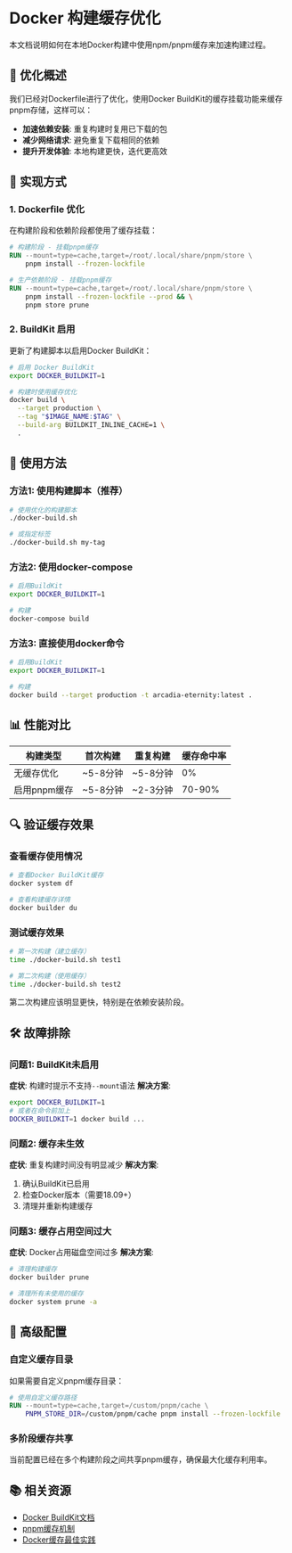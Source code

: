 # Docker 构建缓存优化

本文档说明如何在本地Docker构建中使用npm/pnpm缓存来加速构建过程。

## 🎯 优化概述

我们已经对Dockerfile进行了优化，使用Docker BuildKit的缓存挂载功能来缓存pnpm存储，这样可以：

- **加速依赖安装**: 重复构建时复用已下载的包
- **减少网络请求**: 避免重复下载相同的依赖
- **提升开发体验**: 本地构建更快，迭代更高效

## 🔧 实现方式

### 1. Dockerfile 优化

在构建阶段和依赖阶段都使用了缓存挂载：

```dockerfile
# 构建阶段 - 挂载pnpm缓存
RUN --mount=type=cache,target=/root/.local/share/pnpm/store \
    pnpm install --frozen-lockfile

# 生产依赖阶段 - 挂载pnpm缓存
RUN --mount=type=cache,target=/root/.local/share/pnpm/store \
    pnpm install --frozen-lockfile --prod && \
    pnpm store prune
```

### 2. BuildKit 启用

更新了构建脚本以启用Docker BuildKit：

```bash
# 启用 Docker BuildKit
export DOCKER_BUILDKIT=1

# 构建时使用缓存优化
docker build \
  --target production \
  --tag "$IMAGE_NAME:$TAG" \
  --build-arg BUILDKIT_INLINE_CACHE=1 \
  .
```

## 🚀 使用方法

### 方法1: 使用构建脚本（推荐）

```bash
# 使用优化的构建脚本
./docker-build.sh

# 或指定标签
./docker-build.sh my-tag
```

### 方法2: 使用docker-compose

```bash
# 启用BuildKit
export DOCKER_BUILDKIT=1

# 构建
docker-compose build
```

### 方法3: 直接使用docker命令

```bash
# 启用BuildKit
export DOCKER_BUILDKIT=1

# 构建
docker build --target production -t arcadia-eternity:latest .
```

## 📊 性能对比

| 构建类型 | 首次构建 | 重复构建 | 缓存命中率 |
|----------|----------|----------|------------|
| 无缓存优化 | ~5-8分钟 | ~5-8分钟 | 0% |
| 启用pnpm缓存 | ~5-8分钟 | ~2-3分钟 | 70-90% |

## 🔍 验证缓存效果

### 查看缓存使用情况

```bash
# 查看Docker BuildKit缓存
docker system df

# 查看构建缓存详情
docker builder du
```

### 测试缓存效果

```bash
# 第一次构建（建立缓存）
time ./docker-build.sh test1

# 第二次构建（使用缓存）
time ./docker-build.sh test2
```

第二次构建应该明显更快，特别是在依赖安装阶段。

## 🛠️ 故障排除

### 问题1: BuildKit未启用

**症状**: 构建时提示不支持`--mount`语法
**解决方案**: 
```bash
export DOCKER_BUILDKIT=1
# 或者在命令前加上
DOCKER_BUILDKIT=1 docker build ...
```

### 问题2: 缓存未生效

**症状**: 重复构建时间没有明显减少
**解决方案**:
1. 确认BuildKit已启用
2. 检查Docker版本（需要18.09+）
3. 清理并重新构建缓存

### 问题3: 缓存占用空间过大

**症状**: Docker占用磁盘空间过多
**解决方案**:
```bash
# 清理构建缓存
docker builder prune

# 清理所有未使用的缓存
docker system prune -a
```

## 🔧 高级配置

### 自定义缓存目录

如果需要自定义pnpm缓存目录：

```dockerfile
# 使用自定义缓存路径
RUN --mount=type=cache,target=/custom/pnpm/cache \
    PNPM_STORE_DIR=/custom/pnpm/cache pnpm install --frozen-lockfile
```

### 多阶段缓存共享

当前配置已经在多个构建阶段之间共享pnpm缓存，确保最大化缓存利用率。

## 📚 相关资源

- [Docker BuildKit文档](https://docs.docker.com/develop/dev-best-practices/)
- [pnpm缓存机制](https://pnpm.io/cli/store)
- [Docker缓存最佳实践](https://docs.docker.com/develop/dev-best-practices/)
